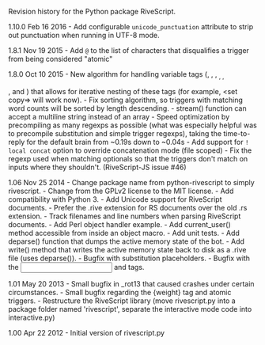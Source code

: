 Revision history for the Python package RiveScript.

1.10.0  Feb 16 2016
	- Add configurable `unicode_punctuation` attribute to strip out punctuation
	  when running in UTF-8 mode.

1.8.1  Nov 19 2015
	- Add `@` to the list of characters that disqualifies a trigger from being
	  considered "atomic"

1.8.0  Oct 10 2015
	- New algorithm for handling variable tags (<get>, <set>, <add>, <sub>,
	  <mult>, <div>, <bot> and <env>) that allows for iterative nesting of
	  these tags (for example, <set copy=<get orig>> will work now).
	- Fix sorting algorithm, so triggers with matching word counts will be
	  sorted by length descending.
	- stream() function can accept a multiline string instead of an array
	- Speed optimization by precompiling as many regexps as possible (what was
	  especially helpful was to precompile substitution and simple trigger
	  regexps), taking the time-to-reply for the default brain from ~0.19s down
	  to ~0.04s
	- Add support for `! local concat` option to override concatenation mode
	  (file scoped)
	- Fix the regexp used when matching optionals so that the triggers don't match
	  on inputs where they shouldn't. (RiveScript-JS issue #46)

1.06  Nov 25 2014
	- Change package name from python-rivescript to simply rivescript.
	- Change from the GPLv2 license to the MIT license.
	- Add compatibility with Python 3.
	- Add Unicode support for RiveScript documents.
	- Prefer the .rive extension for RS documents over the old .rs extension.
	- Track filenames and line numbers when parsing RiveScript documents.
	- Add Perl object handler example.
	- Add current_user() method accessible from inside an object macro.
	- Add unit tests.
	- Add deparse() function that dumps the active memory state of the bot.
	- Add write() method that writes the active memory state back to disk as a
	  .rive file (uses deparse()).
	- Bugfix with substitution placeholders.
	- Bugfix with the <input> and <reply> tags.

1.01  May 20 2013
	- Small bugfix in _rot13 that caused crashes under certain circumstances.
	- Small bugfix regarding the {weight} tag and atomic triggers.
	- Restructure the RiveScript library (move rivescript.py into a package
	  folder named 'rivescript', separate the interactive mode code into
	  interactive.py)

1.00  Apr 22 2012
	- Initial version of rivescript.py
